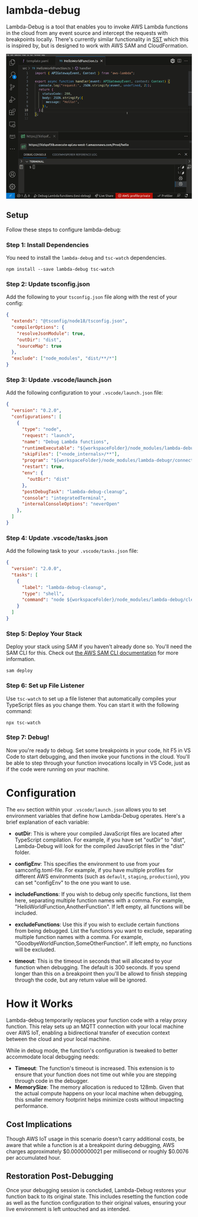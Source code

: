 # lambda-debug

Lambda-Debug is a tool that enables you to invoke AWS Lambda functions in the cloud from any event source and intercept the requests with breakpoints locally. There's currently similar functionality in [SST](https://sst.dev/) which this is inspired by, but is designed to work with AWS SAM and CloudFormation.

![Demo](https://raw.githubusercontent.com/ljacobsson/lambda-debug/main/images/demo.gif)

## Setup

Follow these steps to configure lambda-debug:

### Step 1: Install Dependencies
You need to install the `lambda-debug` and `tsc-watch` dependencies. 

```
npm install --save lambda-debug tsc-watch
```

### Step 2: Update tsconfig.json
Add the following to your `tsconfig.json` file along with the rest of your config:

```json
{
  "extends": "@tsconfig/node18/tsconfig.json",
  "compilerOptions": {
    "resolveJsonModule": true,
    "outDir": "dist",
    "sourceMap": true
  },
  "exclude": ["node_modules", "dist/**/*"]
}
```

### Step 3: Update .vscode/launch.json
Add the following configuration to your `.vscode/launch.json` file:

```json
{
  "version": "0.2.0",
  "configurations": [
    {
      "type": "node",
      "request": "launch",
      "name": "Debug Lambda functions",
      "runtimeExecutable": "${workspaceFolder}/node_modules/lambda-debug/node_modules/.bin/nodemon",
      "skipFiles": ["<node_internals>/**"],
      "program": "${workspaceFolder}/node_modules/lambda-debugr/connect.js",
      "restart": true,
      "env": {
        "outDir": "dist"
      },
      "postDebugTask": "lambda-debug-cleanup",
      "console": "integratedTerminal",
      "internalConsoleOptions": "neverOpen"      
    },
  ]
}
```

### Step 4: Update .vscode/tasks.json
Add the following task to your `.vscode/tasks.json` file:

```json
{
  "version": "2.0.0",
  "tasks": [
    {
      "label": "lambda-debug-cleanup",
      "type": "shell",      
      "command": "node ${workspaceFolder}/node_modules/lambda-debug/cleanup.js"
    }
  ]
}
```

### Step 5: Deploy Your Stack
Deploy your stack using SAM if you haven't already done so. You'll need the SAM CLI for this. Check out [the AWS SAM CLI documentation](https://docs.aws.amazon.com/serverless-application-model/latest/developerguide/serverless-sam-cli-install.html) for more information.

```
sam deploy
```

### Step 6: Set up File Listener
Use `tsc-watch` to set up a file listener that automatically compiles your TypeScript files as you change them. You can start it with the following command:

```
npx tsc-watch
```

### Step 7: Debug!
Now you're ready to debug. Set some breakpoints in your code, hit F5 in VS Code to start debugging, and then invoke your functions in the cloud. You'll be able to step through your function invocations locally in VS Code, just as if the code were running on your machine.


# Configuration

The `env` section within your `.vscode/launch.json` allows you to set environment variables that define how Lambda-Debug operates. Here's a brief explanation of each variable:

- **outDir**: This is where your compiled JavaScript files are located after TypeScript compilation. For example, if you have set "outDir" to "dist", Lambda-Debug will look for the compiled JavaScript files in the "dist" folder.

- **configEnv**: This specifies the environment to use from your samconfig.toml-file. For example, if you have multiple profiles for different AWS environments (such as `default`, `staging`, `production`), you can set "configEnv" to the one you want to use.

- **includeFunctions**: If you wish to debug only specific functions, list them here, separating multiple function names with a comma. For example, "HelloWorldFunction,AnotherFunction". If left empty, all functions will be included.

- **excludeFunctions**: Use this if you wish to exclude certain functions from being debugged. List the functions you want to exclude, separating multiple function names with a comma. For example, "GoodbyeWorldFunction,SomeOtherFunction". If left empty, no functions will be excluded.

- **timeout**: This is the timeout in seconds that will allocated to your function when debugging. The default is 300 seconds. If you spend longer than this on a breakpoint then you'll be allowd to finish stepping through the code, but any return value will be ignored.


# How it Works

Lambda-debug temporarily replaces your function code with a relay proxy function. This relay sets up an MQTT connection with your local machine over AWS IoT, enabling a bidirectional transfer of execution context between the cloud and your local machine.

While in debug mode, the function's configuration is tweaked to better accommodate local debugging needs:

- **Timeout**: The function's timeout is increased. This extension is to ensure that your function does not time out while you are stepping through code in the debugger.
- **MemorySize**: The memory allocation is reduced to 128mb. Given that the actual compute happens on your local machine when debugging, this smaller memory footprint helps minimize costs without impacting performance.

## Cost Implications

Though AWS IoT usage in this scenario doesn't carry additional costs, be aware that while a function is at a breakpoint during debugging, AWS charges approximately $0.0000000021 per millisecond or roughly $0.0076 per accumulated hour. 

## Restoration Post-Debugging

Once your debugging session is concluded, Lambda-Debug restores your function back to its original state. This includes resetting the function code as well as the function configuration to their original values, ensuring your live environment is left untouched and as intended.
